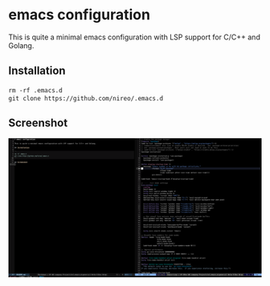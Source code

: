 # emacs configuration

This is quite a minimal emacs configuration with LSP support for C/C++ and Golang.

## Installation

```
rm -rf .emacs.d
git clone https://github.com/nireo/.emacs.d
```

## Screenshot

![editor screenshot](./editor-screenshot.png)
